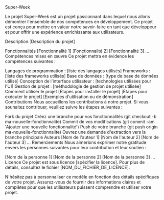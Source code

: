 Super-Week

Le projet Super-Week est un projet passionnant dans lequel nous allons démontrer l'ensemble de nos compétences en développement. Ce projet est conçu pour mettre en valeur notre savoir-faire en tant que développeur et pour offrir une expérience enrichissante aux utilisateurs.

Description
[Description du projet]

Fonctionnalités
[Fonctionnalité 1]
[Fonctionnalité 2]
[Fonctionnalité 3]
...
Compétences mises en œuvre
Ce projet mettra en évidence les compétences suivantes :

Langages de programmation : [liste des langages utilisés]
Frameworks : [liste des frameworks utilisés]
Base de données : [type de base de données utilisé]
Conception de l'interface utilisateur : [technologies utilisées pour l'UI]
Gestion de projet : [méthodologie de gestion de projet utilisée]
Comment utiliser le projet
[Étapes pour installer le projet]
[Étapes pour exécuter le projet]
[Exemples d'utilisation ou de démonstration]
Contributions
Nous accueillons les contributions à notre projet. Si vous souhaitez contribuer, veuillez suivre les étapes suivantes :

Fork du projet
Créez une branche pour vos fonctionnalités (git checkout -b ma-nouvelle-fonctionnalite)
Commit de vos modifications (git commit -am 'Ajouter une nouvelle fonctionnalité')
Push de votre branche (git push origin ma-nouvelle-fonctionnalite)
Ouvrez une demande d'extraction vers la branche principale
Auteurs
[Nom de l'auteur 1]
[Nom de l'auteur 2]
[Nom de l'auteur 3]
...
Remerciements
Nous aimerions exprimer notre gratitude envers les personnes suivantes pour leur contribution et leur soutien :

[Nom de la personne 1]
[Nom de la personne 2]
[Nom de la personne 3]
...
Licence
Ce projet est sous licence [spécifier la licence]. Pour plus de détails, consultez le fichier [NOM_DU_FICHIER_DE_LICENCE].

N'hésitez pas à personnaliser ce modèle en fonction des détails spécifiques de votre projet. Assurez-vous de fournir des informations claires et complètes pour que les utilisateurs puissent comprendre et utiliser votre projet.
